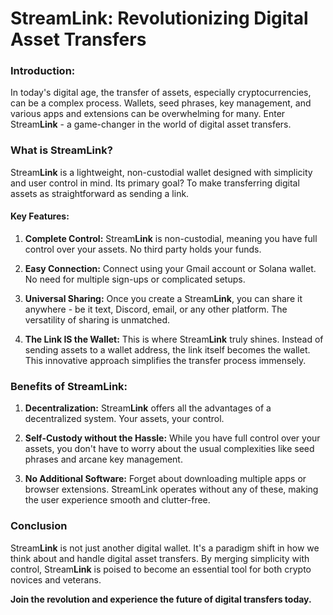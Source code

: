 # StreamLink: Revolutionizing Digital Asset Transfers

### Introduction:

In today's digital age, the transfer of assets, especially cryptocurrencies, can be a complex process. Wallets, seed phrases, key management, and various apps and extensions can be overwhelming for many. Enter Stream**Link** - a game-changer in the world of digital asset transfers.

### What is StreamLink?

Stream**Link** is a lightweight, non-custodial wallet designed with simplicity and user control in mind. Its primary goal? To make transferring digital assets as straightforward as sending a link.

#### Key Features:

1. **Complete Control:** Stream**Link** is non-custodial, meaning you have full control over your assets. No third party holds your funds.
   
2. **Easy Connection:** Connect using your Gmail account or Solana wallet. No need for multiple sign-ups or complicated setups.
   
3. **Universal Sharing:** Once you create a Stream**Link**, you can share it anywhere - be it text, Discord, email, or any other platform. The versatility of sharing is unmatched.
   
4. **The Link IS the Wallet:** This is where Stream**Link** truly shines. Instead of sending assets to a wallet address, the link itself becomes the wallet. This innovative approach simplifies the transfer process immensely.

### Benefits of StreamLink:

1. **Decentralization:** Stream**Link** offers all the advantages of a decentralized system. Your assets, your control.
   
2. **Self-Custody without the Hassle:** While you have full control over your assets, you don't have to worry about the usual complexities like seed phrases and arcane key management.
   
3. **No Additional Software:** Forget about downloading multiple apps or browser extensions. StreamLink operates without any of these, making the user experience smooth and clutter-free.

### Conclusion

Stream**Link** is not just another digital wallet. It's a paradigm shift in how we think about and handle digital asset transfers. By merging simplicity with control, Stream**Link** is poised to become an essential tool for both crypto novices and veterans. 

**Join the revolution and experience the future of digital transfers today.**
